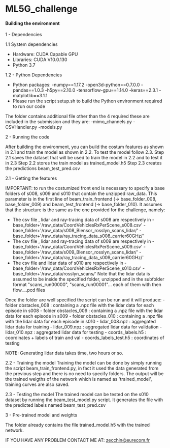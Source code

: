 # ML5G_challenge

#### Building the environment

1 - Dependencies

1.1 System dependencies
- Hardware: CUDA Capable GPU
- Libraries: CUDA V10.0.130 
- Python 3.7

1.2 - Python Dependencies
- Python packages:
    -numpy==1.17.2
    -open3d-python==0.7.0.0
    -pandas==1.0.3
    -h5py==2.10.0
    -tensorflow-gpu==1.14.0
    -keras==2.3.1
    -matplotlib==3.1.1
- Please run the script  setup.sh to build the Python environment required
to run our code

The folder contains additional file other than the 4 required these are included in the submission and they are:
-mimo_channels.py
-CSVHandler.py
-models.py



2 - Running the code

After building the environment, you can build the costum features as shown in 2.1 and
train the model as shown in 2.2. To test the model follow 2.3.
Step 2.1 saves the dataset that will be used to train the model in 2.2 and to test  it in 2.3
Step 2.2 stores the train model as trained_model.h5
Step 2.3 creates the predictions beam_test_pred.csv

2.1 - Getting the features

IMPORTANT: to run the costumized front end is necessary to specify a base folders of s008, s009 and s010 that contain the unzipped raw_data.
This parameter is in the first line of beam_train_frontend (-> base_folder_008, base_folder_009) and beam_test_frontend (-> base_folder_010).
It assumes that the structure is the same as the one provided for the challenge, namely:
-   The csv file , lidar and ray-tracing data of s008 are respectively in
        -base_folder+'/raw_data/CoordVehiclesRxPerScene_s008.csv'
        -base_folder+'/raw_data/s008_Blensor_rosslyn_scans_lidar/'
        -base_folder+'/raw_data/ray_tracing_data_s008_carrier60GHz/'
-   The csv file , lidar and ray-tracing data of s009 are respectively in
        -base_folder+'/raw_data/CoordVehiclesRxPerScene_s009.csv'
        -base_folder+'/raw_data/s009_Blensor_rosslyn_scans_lidar/'
        -base_folder+'/raw_data/ray_tracing_data_s009_carrier60GHz/'
-   The csv file and lidar data of s010 are respectively in
        -base_folder+'/raw_data/CoordVehiclesRxPerScene_s010.csv'
        -base_folder+'/raw_data/rosslyn_scans/'
Note that the lidar data is assumed to be inside the specified folder, unzipped and in the subfolder format "scans_run00000", "scans_run00001"... each of them with then flow__.pcd files

Once the folder are well specified the script can be run and it will produce:
    - folder obstacles_008 : containing a .npz file with the lidar data for each episode in s008
    - folder obstacles_009 : containing a .npz file with the lidar data for each episode in s009
    - folder obstacles_010 : containing a .npz file with the lidar data for each episode in s010
    - lidar_008.npz : aggregated lidar data for training
    - lidar_009.npz : aggregated lidar data for validation
    - lidar_010.npz : aggregated lidar data for testing
    - coords_labels.h5 : coordinates + labels of train and val
    - coords_labels_test.h5 : coordinates of testing

NOTE: Generating lidar data takes time, two hours or so.

2.2 - Training the model
Training the model can be done by simply running the script beam_train_frontend.py, in fact it used the data generated from the previous step and there is no need to specify folders.
The output will be the trained weigths of the network which is named as 'trained_model', training curves are also saved.

2.3 - Testing the model
The trained model can be tested on the s010 dataset by running the beam_test_model.py script. It generates the file with the predicted labels named beam_test_pred.csv

3 - Pre-trained model and weights

The folder already contains the file trained_model.h5 with the trained network.

IF YOU HAVE ANY PROBLEM CONTACT ME AT: zecchin@eurecom.fr
